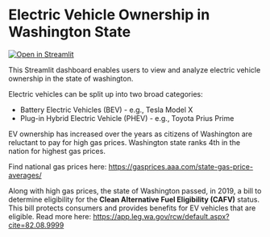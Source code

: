 # Electric Vehicle Ownership in Washington State

[![Open in Streamlit](https://static.streamlit.io/badges/streamlit_badge_black_white.svg)](https://acamlibe-electric-vehicle-dataset-app-91mkz8.streamlit.app/)

This Streamlit dashboard enables users to view and analyze electric vehicle ownership in the state of washington.

Electric vehicles can be split up into two broad categories:
- Battery Electric Vehicles (BEV) - e.g., Tesla Model X
- Plug-in Hybrid Electric Vehicle (PHEV) - e.g., Toyota Prius Prime

EV ownership has increased over the years as citizens of Washington are reluctant to pay for high gas prices. Washington state ranks 4th in the nation for highest gas prices.

Find national gas prices here: https://gasprices.aaa.com/state-gas-price-averages/

Along with high gas prices, the state of Washington passed, in 2019, a bill to determine eligibility for the **Clean Alternative Fuel Eligibility (CAFV)** status. This bill protects consumers and provides benefits for EV vehicles that are eligible. Read more here: https://app.leg.wa.gov/rcw/default.aspx?cite=82.08.9999